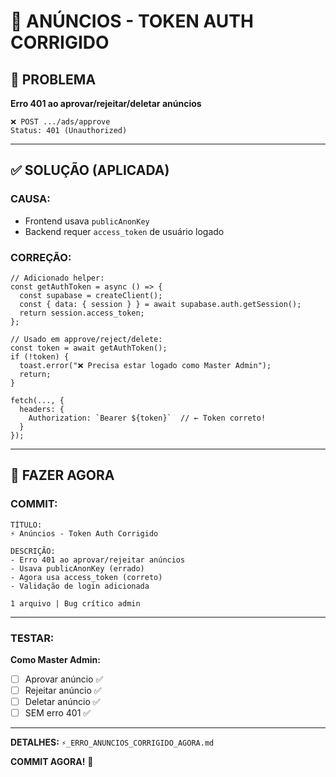 # 🔧 ANÚNCIOS - TOKEN AUTH CORRIGIDO

## 🎯 PROBLEMA

**Erro 401 ao aprovar/rejeitar/deletar anúncios**

```
❌ POST .../ads/approve
Status: 401 (Unauthorized)
```

---

## ✅ SOLUÇÃO (APLICADA)

### **CAUSA:**
- Frontend usava `publicAnonKey`
- Backend requer `access_token` de usuário logado

### **CORREÇÃO:**
```tsx
// Adicionado helper:
const getAuthToken = async () => {
  const supabase = createClient();
  const { data: { session } } = await supabase.auth.getSession();
  return session.access_token;
};

// Usado em approve/reject/delete:
const token = await getAuthToken();
if (!token) {
  toast.error("❌ Precisa estar logado como Master Admin");
  return;
}

fetch(..., {
  headers: {
    Authorization: `Bearer ${token}`  // ← Token correto!
  }
});
```

---

## 🚀 FAZER AGORA

### **COMMIT:**

```
TÍTULO:
⚡ Anúncios - Token Auth Corrigido

DESCRIÇÃO:
- Erro 401 ao aprovar/rejeitar anúncios
- Usava publicAnonKey (errado)
- Agora usa access_token (correto)
- Validação de login adicionada

1 arquivo | Bug crítico admin
```

---

### **TESTAR:**

**Como Master Admin:**
- [ ] Aprovar anúncio ✅
- [ ] Rejeitar anúncio ✅
- [ ] Deletar anúncio ✅
- [ ] SEM erro 401 ✅

---

**DETALHES:** `⚡_ERRO_ANUNCIOS_CORRIGIDO_AGORA.md`

**COMMIT AGORA!** 🚀

